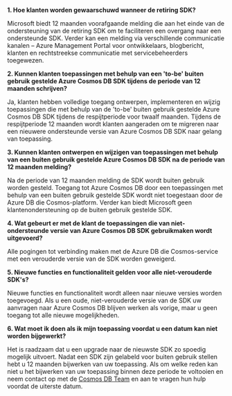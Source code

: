 **1. Hoe klanten worden gewaarschuwd wanneer de retiring SDK?**

Microsoft biedt 12 maanden voorafgaande melding die aan het einde van de ondersteuning van de retiring SDK om te faciliteren een overgang naar een ondersteunde SDK. Verder kan een melding via verschillende communicatie kanalen – Azure Management Portal voor ontwikkelaars, blogbericht, klanten en rechtstreekse communicatie met servicebeheerders toegewezen.

**2. Kunnen klanten toepassingen met behulp van een 'to-be' buiten gebruik gestelde Azure Cosmos DB SDK tijdens de periode van 12 maanden schrijven?** 

Ja, klanten hebben volledige toegang ontwerpen, implementeren en wijzig toepassingen die met behulp van de 'to-be' buiten gebruik gestelde Azure Cosmos DB SDK tijdens de respijtperiode voor twaalf maanden. Tijdens de respijtperiode 12 maanden wordt klanten aangeraden om te migreren naar een nieuwere ondersteunde versie van Azure Cosmos DB SDK naar gelang van toepassing.

**3. Kunnen klanten ontwerpen en wijzigen van toepassingen met behulp van een buiten gebruik gestelde Azure Cosmos DB SDK na de periode van 12 maanden melding?**

Na de periode van 12 maanden melding de SDK wordt buiten gebruik worden gesteld. Toegang tot Azure Cosmos DB door een toepassingen met behulp van een buiten gebruik gestelde SDK wordt niet toegestaan door de Azure DB die Cosmos-platform. Verder kan biedt Microsoft geen klantenondersteuning op de buiten gebruik gestelde SDK.

**4. Wat gebeurt er met de klant de toepassingen die van niet-ondersteunde versie van Azure Cosmos DB SDK gebruikmaken wordt uitgevoerd?**

Alle pogingen tot verbinding maken met de Azure DB die Cosmos-service met een verouderde versie van de SDK worden geweigerd. 

**5. Nieuwe functies en functionaliteit gelden voor alle niet-verouderde SDK's?**

Nieuwe functies en functionaliteit wordt alleen naar nieuwe versies worden toegevoegd. Als u een oude, niet-verouderde versie van de SDK uw aanvragen naar Azure Cosmos DB blijven werken als vorige, maar u geen toegang tot alle nieuwe mogelijkheden.  

**6. Wat moet ik doen als ik mijn toepassing voordat u een datum kan niet worden bijgewerkt?**

Het is raadzaam dat u een upgrade naar de nieuwste SDK zo spoedig mogelijk uitvoert. Nadat een SDK zijn gelabeld voor buiten gebruik stellen hebt u 12 maanden bijwerken van uw toepassing. Als om welke reden kan niet u het bijwerken van uw toepassing binnen deze periode te voltooien en neem contact op met de [Cosmos DB Team](mailto:askcosmosdb@microsoft.com) en aan te vragen hun hulp voordat de uiterste datum.

